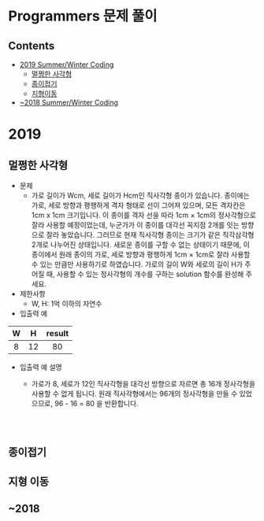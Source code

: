 # Programmers 문제 풀이

## Contents
- [2019 Summer/Winter Coding](https://github.com/eujin811/algorithm_Swift/tree/master/programmersTest#2019)
	- [멀쩡한 사각형](https://github.com/eujin811/algorithm_Swift/tree/master/programmersTest#%EB%A9%80%EC%A9%A1%ED%95%9C-%EC%82%AC%EA%B0%81%ED%98%95)
	- [종이접기](https://github.com/eujin811/algorithm_Swift/tree/master/programmersTest#%EC%A2%85%EC%9D%B4%EC%A0%91%EA%B8%B0)
	- [지형이동](https://github.com/eujin811/algorithm_Swift/tree/master/programmersTest#%EC%A7%80%ED%98%95-%EC%9D%B4%EB%8F%99)
- [~2018 Summer/Winter Coding](https://github.com/eujin811/algorithm_Swift/tree/master/programmersTest#2018)


# 2019

## 멀쩡한 사각형
- 문제
	- 가로 길이가 Wcm, 세로 길이가 Hcm인 직사각형 종이가 있습니다. 종이에는 가로, 세로 방향과 평행하게 격자 형태로 선이 그어져 있으며, 모든 격자칸은 1cm x 1cm 크기입니다. 이 종이를 격자 선을 따라 1cm × 1cm의 정사각형으로 잘라 사용할 예정이었는데, 누군가가 이 종이를 대각선 꼭지점 2개를 잇는 방향으로 잘라 놓았습니다. 그러므로 현재 직사각형 종이는 크기가 같은 직각삼각형 2개로 나누어진 상태입니다. 새로운 종이를 구할 수 없는 상태이기 때문에, 이 종이에서 원래 종이의 가로, 세로 방향과 평행하게 1cm × 1cm로 잘라 사용할 수 있는 만큼만 사용하기로 하였습니다.  가로의 길이 W와 세로의 길이 H가 주어질 때, 사용할 수 있는 정사각형의 개수를 구하는 solution 함수를 완성해 주세요.
- 제한사항
	- W, H: 1억 이하의 자연수
- 입출력 예

| W | H | result
|:---------:|:----------:|:--------:|
| 8 | 12  | 80 | 

- 입출력 예 설명
	-  가로가 8, 세로가 12인 직사각형을 대각선 방향으로 자르면 총 16개 정사각형을 사용할 수 없게 됩니다. 원래 직사각형에서는 96개의 정사각형을 만들 수 있었으므로, 96 - 16 = 80 을 반환합니다.

   ```swift
	
	
   ```

## 종이접기

## 지형 이동



## ~2018
